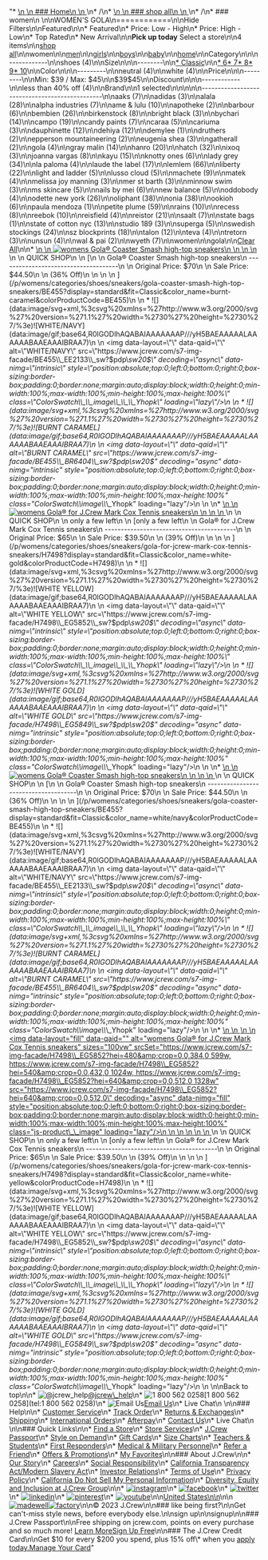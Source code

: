 "*   [\n    \n    ### Home\n    \n    ](/)\n*   /\n*   [\n    \n    ### shop all\n    \n    ](/all)\n*   /\n*   ### women\n    \n\nWOMEN'S GOLA\n============\n\nHide Filters\n\nFeatured\n\n*   Featured\n*   Price: Low - High\n*   Price: High - Low\n*   Top Rated\n*   New Arrival\n\n**Pick up today** Select a store\n\n4 items\n\n[shop all](/all/?crawl=no)\n\nwomen\n\n[men](/all/mens?crawl=no)\n\n[girls](/all/girls?crawl=no)\n\n[boys](/all/boys?crawl=no)\n\n[baby](/all/baby?crawl=no)\n\n[home](/all/home?crawl=no)\n\nCategory\n\n\n------------\n\n[](/all/womens?sub-categories=womens-shopall-shoes&brand=GOLA&crawl=no)shoes (4)\n\nSize\n\n\n--------\n\n[*   Classic](/all/womens?brand=GOLA&crawl=no&fit=Classic)\n\n[*   6](/all/womens?brand=GOLA&crawl=no&size=6%20MEDIUM)[*   7](/all/womens?brand=GOLA&crawl=no&size=7%20MEDIUM)[*   8](/all/womens?brand=GOLA&crawl=no&size=8%20MEDIUM)[*   9](/all/womens?brand=GOLA&crawl=no&size=9%20MEDIUM)[*   10](/all/womens?brand=GOLA&crawl=no&size=10%20MEDIUM)\n\nColor\n\n\n---------\n\n[](/all/womens?brand=GOLA&crawl=no&l_color=root-neutral)neutral (4)\n\n[](/all/womens?brand=GOLA&crawl=no&l_color=root-white)white (4)\n\nPrice\n\n\n---------\n\nMin: $39 / Max: $45\n\n$39$45\n\nDiscount\n\n\n------------\n\n[](/all/womens?brand=GOLA&crawl=no&discount=lessThan40Off)less than 40% off (4)\n\nBrand\n\n1 selected[](/all/womens?crawl=no)\n\n\n\n\n-----------------------------------------------\n\n[](/all/womens?brand=AAKS,GOLA&crawl=no)aaks (7)\n\n[](/all/womens?brand=ADIDAS,GOLA&crawl=no)adidas (3)\n\n[](/all/womens?brand=ALALA,GOLA&crawl=no)alala (28)\n\n[](/all/womens?brand=ALPHA%20INDUSTRIES,GOLA&crawl=no)alpha industries (7)\n\n[](/all/womens?brand=AME%20%26%20LULU,GOLA&crawl=no)ame & lulu (10)\n\n[](/all/womens?brand=APOTHEKE,GOLA&crawl=no)apotheke (2)\n\n[](/all/womens?brand=BARBOUR,GOLA&crawl=no)barbour (6)\n\n[](/all/womens?brand=BEMBIEN,GOLA&crawl=no)bembien (26)\n\n[](/all/womens?brand=Birkenstock,GOLA&crawl=no)birkenstock (8)\n\n[](/all/womens?brand=BRIGHT%20BLACK,GOLA&crawl=no)bright black (3)\n\n[](/all/womens?brand=BYCHARI,GOLA&crawl=no)bychari (14)\n\n[](/all/womens?brand=CAMPO,GOLA&crawl=no)campo (19)\n\n[](/all/womens?brand=CANDY%20PAINTS,GOLA&crawl=no)candy paints (7)\n\n[](/all/womens?brand=CARAA,GOLA&crawl=no)caraa (5)\n\n[](/all/womens?brand=CARIUMA,GOLA&crawl=no)cariuma (3)\n\n[](/all/womens?brand=DAUPHINETTE,GOLA&crawl=no)dauphinette (12)\n\n[](/all/womens?brand=DEHIYA,GOLA&crawl=no)dehiya (12)\n\n[](/all/womens?brand=DEMYLEE,GOLA&crawl=no)demylee (1)\n\n[](/all/womens?brand=DRUTHERS,GOLA&crawl=no)druthers (2)\n\n[](/all/womens?brand=EPPERSON%20MOUNTAINEERING,GOLA&crawl=no)epperson mountaineering (2)\n\n[](/all/womens?brand=EUGENIA%20SHEA,GOLA&crawl=no)eugenia shea (3)\n\n[](/all/womens?brand=GATHERALL,GOLA&crawl=no)gatherall (2)\n\n[](/all/womens?crawl=no)gola (4)\n\n[](/all/womens?brand=GOLA,GRAY%20MALIN&crawl=no)gray malin (14)\n\n[](/all/womens?brand=GOLA,HANRO&crawl=no)hanro (20)\n\n[](/all/womens?brand=GOLA,HATCH&crawl=no)hatch (32)\n\n[](/all/womens?brand=GOLA,IXOQ&crawl=no)ixoq (3)\n\n[](/all/womens?brand=GOLA,JOANNA%20VARGAS&crawl=no)joanna vargas (8)\n\n[](/all/womens?brand=GOLA,KAYU&crawl=no)kayu (15)\n\n[](/all/womens?brand=GOLA,KNOTTY%20ONES&crawl=no)knotty ones (6)\n\n[](/all/womens?brand=GOLA,LADY%20GREY&crawl=no)lady grey (34)\n\n[](/all/womens?brand=GOLA,LA%20PALOMA&crawl=no)la paloma (4)\n\n[](/all/womens?brand=GOLA,LAUDE%20THE%20LABEL&crawl=no)laude the label (17)\n\n[](/all/womens?brand=GOLA,LEMLEM&crawl=no)lemlem (66)\n\n[](/all/womens?brand=GOLA,LIBERTY&crawl=no)liberty (22)\n\n[](/all/womens?brand=GOLA,LIGHT%20AND%20LADDER&crawl=no)light and ladder (5)\n\n[](/all/womens?brand=GOLA,LUSSO%20CLOUD&crawl=no)lusso cloud (5)\n\n[](/all/womens?brand=GOLA,MACHETE&crawl=no)machete (9)\n\n[](/all/womens?brand=GOLA,MATEK&crawl=no)matek (4)\n\n[](/all/womens?brand=GOLA,MELISSA%20JOY%20MANNING&crawl=no)melissa joy manning (3)\n\n[](/all/womens?brand=GOLA,MER%20ST%20BARTH&crawl=no)mer st barth (3)\n\n[](/all/womens?brand=GOLA,MINNOW%20SWIM&crawl=no)minnow swim (3)\n\n[](/all/womens?brand=GOLA,MS%20SKINCARE&crawl=no)ms skincare (5)\n\n[](/all/womens?brand=GOLA,NAILS%20BY%20MEI&crawl=no)nails by mei (6)\n\n[](/all/womens?brand=GOLA,NEW%20BALANCE&crawl=no)new balance (5)\n\n[](/all/womens?brand=GOLA,ODDOBODY&crawl=no)oddobody (4)\n\n[](/all/womens?brand=GOLA,ODETTE%20NEW%20YORK&crawl=no)odette new york (26)\n\n[](/all/womens?brand=GOLA,OLIPHANT&crawl=no)oliphant (38)\n\n[](/all/womens?brand=GOLA,ONIA&crawl=no)onia (38)\n\n[](/all/womens?brand=GOLA,OOKIOH&crawl=no)ookioh (6)\n\n[](/all/womens?brand=GOLA,PAULA%20MENDOZA&crawl=no)paula mendoza (1)\n\n[](/all/womens?brand=GOLA,PETITE%20PLUME&crawl=no)petite plume (59)\n\n[](/all/womens?brand=GOLA,RAINS&crawl=no)rains (10)\n\n[](/all/womens?brand=GOLA,RECESS&crawl=no)recess (8)\n\n[](/all/womens?brand=GOLA,REEBOK&crawl=no)reebok (10)\n\n[](/all/womens?brand=GOLA,REISFIELD&crawl=no)reisfield (4)\n\n[](/all/womens?brand=GOLA,REISTOR&crawl=no)reistor (21)\n\n[](/all/womens?brand=GOLA,SAALT&crawl=no)saalt (7)\n\n[](/all/womens?brand=GOLA,STATE%20BAGS&crawl=no)state bags (1)\n\n[](/all/womens?brand=GOLA,STATE%20OF%20COTTON%20NYC&crawl=no)state of cotton nyc (13)\n\n[](/all/womens?brand=GOLA,STUDIO%20189&crawl=no)studio 189 (3)\n\n[](/all/womens?brand=GOLA,SUPERGA&crawl=no)superga (5)\n\n[](/all/womens?brand=GOLA,SWEDISH%20STOCKINGS&crawl=no)swedish stockings (24)\n\n[](/all/womens?brand=GOLA,SZ%20BLOCKPRINTS&crawl=no)sz blockprints (18)\n\n[](/all/womens?brand=GOLA,TALON&crawl=no)talon (12)\n\n[](/all/womens?brand=GOLA,TEVA&crawl=no)teva (4)\n\n[](/all/womens?brand=GOLA,TRETORN&crawl=no)tretorn (3)\n\n[](/all/womens?brand=GOLA,UNSUN&crawl=no)unsun (4)\n\n[](/all/womens?brand=GOLA,WAL%20%26%20PAI&crawl=no)wal & pai (2)\n\n[](/all/womens?brand=GOLA,WYETH&crawl=no)wyeth (7)\n\nwomen[](/all/?crawl=no)\n\ngola[](/all/womens?crawl=no)\n\n[Clear All](/all/?crawl=no)\n\n*   [\n    \n    ![womens Gola® Coaster Smash high-top sneakers](https://www.jcrew.com/s7-img-facade/BE455_BR6404?hei=640&crop=0,0,512,0)\n    \n    \n    \n    ](/p/womens/categories/shoes/sneakers/gola-coaster-smash-high-top-sneakers/BE455?display=standard&fit=Classic&color_name=burnt-caramel&colorProductCode=BE455)\n    \n    QUICK SHOP\n    \n    [\n    \n    Gola® Coaster Smash high-top sneakers\n    -------------------------------------\n    \n    Original Price: $70\n    \n    Sale Price: $44.50\n    \n    (36% Off)\n    \n    \n    \n    ](/p/womens/categories/shoes/sneakers/gola-coaster-smash-high-top-sneakers/BE455?display=standard&fit=Classic&color_name=burnt-caramel&colorProductCode=BE455)\n    \n    *   ![](data:image/svg+xml,%3csvg%20xmlns=%27http://www.w3.org/2000/svg%27%20version=%271.1%27%20width=%2730%27%20height=%2730%27/%3e)![WHITE/NAVY](data:image/gif;base64,R0lGODlhAQABAIAAAAAAAP///yH5BAEAAAAALAAAAAABAAEAAAIBRAA7)\n        \n        <img data-layout=\"\" data-qaid=\"\" alt=\"WHITE/NAVY\" src=\"https://www.jcrew.com/s7-img-facade/BE455\\_EE2133\\_sw?$pdp\\_sw20$\" decoding=\"async\" data-nimg=\"intrinsic\" style=\"position:absolute;top:0;left:0;bottom:0;right:0;box-sizing:border-box;padding:0;border:none;margin:auto;display:block;width:0;height:0;min-width:100%;max-width:100%;min-height:100%;max-height:100%\" class=\"ColorSwatch\\_\\_image\\_\\_\\_Yhopk\" loading=\"lazy\"/>\n        \n    *   ![](data:image/svg+xml,%3csvg%20xmlns=%27http://www.w3.org/2000/svg%27%20version=%271.1%27%20width=%2730%27%20height=%2730%27/%3e)![BURNT CARAMEL](data:image/gif;base64,R0lGODlhAQABAIAAAAAAAP///yH5BAEAAAAALAAAAAABAAEAAAIBRAA7)\n        \n        <img data-layout=\"\" data-qaid=\"\" alt=\"BURNT CARAMEL\" src=\"https://www.jcrew.com/s7-img-facade/BE455\\_BR6404\\_sw?$pdp\\_sw20$\" decoding=\"async\" data-nimg=\"intrinsic\" style=\"position:absolute;top:0;left:0;bottom:0;right:0;box-sizing:border-box;padding:0;border:none;margin:auto;display:block;width:0;height:0;min-width:100%;max-width:100%;min-height:100%;max-height:100%\" class=\"ColorSwatch\\_\\_image\\_\\_\\_Yhopk\" loading=\"lazy\"/>\n        \n    \n*   [\n    \n    ![womens Gola® for J.Crew Mark Cox Tennis sneakers](https://www.jcrew.com/s7-img-facade/H7498_EG5849?hei=640&crop=0,0,512,0)\n    \n    \n    \n    ](/p/womens/categories/shoes/sneakers/gola-for-jcrew-mark-cox-tennis-sneakers/H7498?display=standard&fit=Classic&color_name=white-gold&colorProductCode=H7498)\n    \n    QUICK SHOP\n    \n    only a few left\n    \n    [only a few left\n    \n    Gola® for J.Crew Mark Cox Tennis sneakers\n    -----------------------------------------\n    \n    Original Price: $65\n    \n    Sale Price: $39.50\n    \n    (39% Off)\n    \n    \n    \n    ](/p/womens/categories/shoes/sneakers/gola-for-jcrew-mark-cox-tennis-sneakers/H7498?display=standard&fit=Classic&color_name=white-gold&colorProductCode=H7498)\n    \n    *   ![](data:image/svg+xml,%3csvg%20xmlns=%27http://www.w3.org/2000/svg%27%20version=%271.1%27%20width=%2730%27%20height=%2730%27/%3e)![WHITE YELLOW](data:image/gif;base64,R0lGODlhAQABAIAAAAAAAP///yH5BAEAAAAALAAAAAABAAEAAAIBRAA7)\n        \n        <img data-layout=\"\" data-qaid=\"\" alt=\"WHITE YELLOW\" src=\"https://www.jcrew.com/s7-img-facade/H7498\\_EG5852\\_sw?$pdp\\_sw20$\" decoding=\"async\" data-nimg=\"intrinsic\" style=\"position:absolute;top:0;left:0;bottom:0;right:0;box-sizing:border-box;padding:0;border:none;margin:auto;display:block;width:0;height:0;min-width:100%;max-width:100%;min-height:100%;max-height:100%\" class=\"ColorSwatch\\_\\_image\\_\\_\\_Yhopk\" loading=\"lazy\"/>\n        \n    *   ![](data:image/svg+xml,%3csvg%20xmlns=%27http://www.w3.org/2000/svg%27%20version=%271.1%27%20width=%2730%27%20height=%2730%27/%3e)![WHITE GOLD](data:image/gif;base64,R0lGODlhAQABAIAAAAAAAP///yH5BAEAAAAALAAAAAABAAEAAAIBRAA7)\n        \n        <img data-layout=\"\" data-qaid=\"\" alt=\"WHITE GOLD\" src=\"https://www.jcrew.com/s7-img-facade/H7498\\_EG5849\\_sw?$pdp\\_sw20$\" decoding=\"async\" data-nimg=\"intrinsic\" style=\"position:absolute;top:0;left:0;bottom:0;right:0;box-sizing:border-box;padding:0;border:none;margin:auto;display:block;width:0;height:0;min-width:100%;max-width:100%;min-height:100%;max-height:100%\" class=\"ColorSwatch\\_\\_image\\_\\_\\_Yhopk\" loading=\"lazy\"/>\n        \n    \n*   [\n    \n    ![womens Gola® Coaster Smash high-top sneakers](https://www.jcrew.com/s7-img-facade/BE455_EE2133?hei=640&crop=0,0,512,0)\n    \n    \n    \n    ](/p/womens/categories/shoes/sneakers/gola-coaster-smash-high-top-sneakers/BE455?display=standard&fit=Classic&color_name=white/navy&colorProductCode=BE455)\n    \n    QUICK SHOP\n    \n    [\n    \n    Gola® Coaster Smash high-top sneakers\n    -------------------------------------\n    \n    Original Price: $70\n    \n    Sale Price: $44.50\n    \n    (36% Off)\n    \n    \n    \n    ](/p/womens/categories/shoes/sneakers/gola-coaster-smash-high-top-sneakers/BE455?display=standard&fit=Classic&color_name=white/navy&colorProductCode=BE455)\n    \n    *   ![](data:image/svg+xml,%3csvg%20xmlns=%27http://www.w3.org/2000/svg%27%20version=%271.1%27%20width=%2730%27%20height=%2730%27/%3e)![WHITE/NAVY](data:image/gif;base64,R0lGODlhAQABAIAAAAAAAP///yH5BAEAAAAALAAAAAABAAEAAAIBRAA7)\n        \n        <img data-layout=\"\" data-qaid=\"\" alt=\"WHITE/NAVY\" src=\"https://www.jcrew.com/s7-img-facade/BE455\\_EE2133\\_sw?$pdp\\_sw20$\" decoding=\"async\" data-nimg=\"intrinsic\" style=\"position:absolute;top:0;left:0;bottom:0;right:0;box-sizing:border-box;padding:0;border:none;margin:auto;display:block;width:0;height:0;min-width:100%;max-width:100%;min-height:100%;max-height:100%\" class=\"ColorSwatch\\_\\_image\\_\\_\\_Yhopk\" loading=\"lazy\"/>\n        \n    *   ![](data:image/svg+xml,%3csvg%20xmlns=%27http://www.w3.org/2000/svg%27%20version=%271.1%27%20width=%2730%27%20height=%2730%27/%3e)![BURNT CARAMEL](data:image/gif;base64,R0lGODlhAQABAIAAAAAAAP///yH5BAEAAAAALAAAAAABAAEAAAIBRAA7)\n        \n        <img data-layout=\"\" data-qaid=\"\" alt=\"BURNT CARAMEL\" src=\"https://www.jcrew.com/s7-img-facade/BE455\\_BR6404\\_sw?$pdp\\_sw20$\" decoding=\"async\" data-nimg=\"intrinsic\" style=\"position:absolute;top:0;left:0;bottom:0;right:0;box-sizing:border-box;padding:0;border:none;margin:auto;display:block;width:0;height:0;min-width:100%;max-width:100%;min-height:100%;max-height:100%\" class=\"ColorSwatch\\_\\_image\\_\\_\\_Yhopk\" loading=\"lazy\"/>\n        \n    \n*   [\n    \n    ![womens Gola® for J.Crew Mark Cox Tennis sneakers](data:image/gif;base64,R0lGODlhAQABAIAAAAAAAP///yH5BAEAAAAALAAAAAABAAEAAAIBRAA7)\n    \n    <img data-layout=\"fill\" data-qaid=\"\" alt=\"womens Gola® for J.Crew Mark Cox Tennis sneakers\" sizes=\"100vw\" srcSet=\"https://www.jcrew.com/s7-img-facade/H7498\\_EG5852?hei=480&amp;crop=0,0,384,0 599w, https://www.jcrew.com/s7-img-facade/H7498\\_EG5852?hei=540&amp;crop=0,0,432,0 1024w, https://www.jcrew.com/s7-img-facade/H7498\\_EG5852?hei=640&amp;crop=0,0,512,0 1328w\" src=\"https://www.jcrew.com/s7-img-facade/H7498\\_EG5852?hei=640&amp;crop=0,0,512,0\" decoding=\"async\" data-nimg=\"fill\" style=\"position:absolute;top:0;left:0;bottom:0;right:0;box-sizing:border-box;padding:0;border:none;margin:auto;display:block;width:0;height:0;min-width:100%;max-width:100%;min-height:100%;max-height:100%\" class=\"js-product\\_\\_image\" loading=\"lazy\"/>\n    \n    \n    \n    \n    \n    ](/p/womens/categories/shoes/sneakers/gola-for-jcrew-mark-cox-tennis-sneakers/H7498?display=standard&fit=Classic&color_name=white-yellow&colorProductCode=H7498)\n    \n    QUICK SHOP\n    \n    only a few left\n    \n    [only a few left\n    \n    Gola® for J.Crew Mark Cox Tennis sneakers\n    -----------------------------------------\n    \n    Original Price: $65\n    \n    Sale Price: $39.50\n    \n    (39% Off)\n    \n    \n    \n    ](/p/womens/categories/shoes/sneakers/gola-for-jcrew-mark-cox-tennis-sneakers/H7498?display=standard&fit=Classic&color_name=white-yellow&colorProductCode=H7498)\n    \n    *   ![](data:image/svg+xml,%3csvg%20xmlns=%27http://www.w3.org/2000/svg%27%20version=%271.1%27%20width=%2730%27%20height=%2730%27/%3e)![WHITE YELLOW](data:image/gif;base64,R0lGODlhAQABAIAAAAAAAP///yH5BAEAAAAALAAAAAABAAEAAAIBRAA7)\n        \n        <img data-layout=\"\" data-qaid=\"\" alt=\"WHITE YELLOW\" src=\"https://www.jcrew.com/s7-img-facade/H7498\\_EG5852\\_sw?$pdp\\_sw20$\" decoding=\"async\" data-nimg=\"intrinsic\" style=\"position:absolute;top:0;left:0;bottom:0;right:0;box-sizing:border-box;padding:0;border:none;margin:auto;display:block;width:0;height:0;min-width:100%;max-width:100%;min-height:100%;max-height:100%\" class=\"ColorSwatch\\_\\_image\\_\\_\\_Yhopk\" loading=\"lazy\"/>\n        \n    *   ![](data:image/svg+xml,%3csvg%20xmlns=%27http://www.w3.org/2000/svg%27%20version=%271.1%27%20width=%2730%27%20height=%2730%27/%3e)![WHITE GOLD](data:image/gif;base64,R0lGODlhAQABAIAAAAAAAP///yH5BAEAAAAALAAAAAABAAEAAAIBRAA7)\n        \n        <img data-layout=\"\" data-qaid=\"\" alt=\"WHITE GOLD\" src=\"https://www.jcrew.com/s7-img-facade/H7498\\_EG5849\\_sw?$pdp\\_sw20$\" decoding=\"async\" data-nimg=\"intrinsic\" style=\"position:absolute;top:0;left:0;bottom:0;right:0;box-sizing:border-box;padding:0;border:none;margin:auto;display:block;width:0;height:0;min-width:100%;max-width:100%;min-height:100%;max-height:100%\" class=\"ColorSwatch\\_\\_image\\_\\_\\_Yhopk\" loading=\"lazy\"/>\n        \n    \n\nBack to top\n\n*   ![@jcrew_help](/next-static/images/sidecar-modules/footer/twitter-2.svg)[@jcrew\\_help](https://twitter.com/jcrew_help)\n*   ![1 800 562 0258](/next-static/images/sidecar-modules/footer/phone-2.svg)[1 800 562 0258](tel:1 800 562 0258)\n*   ![Email Us](/next-static/images/sidecar-modules/footer/email.svg)[Email Us](mailto:help@jcrew.com)\n*   Live Chat\n    \n\n### Help\n\n*   [Customer Service](/help/customer-service)\n*   [Track Order](/help/order-status)\n*   [Returns & Exchanges](/help/returns-exchanges)\n*   [Shipping](/help/shipping-handling)\n*   [International Orders](/help/international-orders)\n*   [Afterpay](/afterpay-faq)\n*   [Contact Us](/help/contact-us)\n*   Live Chat\n    \n\n### Quick Links\n\n*   [Find a Store](https://stores.jcrew.com/search)\n*   [Store Services](/s/store-services)\n*   [J.Crew Passport](/s/rewards)\n*   [Style on Demand](/s/style-on-demand)\n*   [Gift Cards](/help/gift-card)\n*   [Size Charts](/r/size-charts)\n*   [Teachers & Students](/s/teacher-student-discount)\n*   [First Responders](/s/military-medical-first-responder-discount)\n*   [Medical & Military Personnel](/s/military-medical-first-responder-discount)\n*   [Refer a Friend](/share)\n*   [Offers & Promotions](/best-deals)\n*   [My Favorites](/favorites)\n\n### About J.Crew\n\n*   [Our Story](/s/aboutus)\n*   [Careers](https://jobs.jcrew.com)\n*   [Social Responsibility](/s/corporate-responsibility)\n*   [California Transparency Act/Modern Slavery Act](/s/CSR-california-transparency-act)\n*   [Investor Relations](https://investors.jcrew.com)\n*   [Terms of Use](/help/terms-of-use)\n*   [Privacy Policy](/help/privacy-policy)\n*   [California Do Not Sell My Personal Information](https://jcrew.clarip.com/dsr/create?brand=jcrew&type=3)\n*   [Diversity, Equity and Inclusion at J.Crew Group](/s/diversity-equity-inclusion)\n\n*   [![instagram](/next-static/images/sidecar-modules/footer/instagram-2.svg)](http://instagram.com/jcrew)\n*   [![facebook](/next-static/images/sidecar-modules/footer/facebook-2.svg)](https://www.facebook.com/jcrew)\n*   [![twitter](/next-static/images/sidecar-modules/footer/twitter-2.svg)](https://twitter.com/jcrew)\n*   [![linkedin](/next-static/images/sidecar-modules/footer/linkedin.svg)](https://www.linkedin.com/company/j-crew)\n*   [![pinterest](/next-static/images/sidecar-modules/footer/pinterest-2.svg)](http://pinterest.com/jcrew/)\n*   [![youtube](/next-static/images/sidecar-modules/footer/youtube-2.svg)](http://www.youtube.com/user/jcrewinsider)\n\n[United States\n\n](/r/context-chooser)\n\n[![madewell](/next-static/images/sidecar-modules/footer/madewell.svg)](https://www.madewell.com)[![factory](/next-static/images/sidecar-modules/navigation/jcrew-factory-logo-black.svg)](https://factory.jcrew.com)\n\n© 2023 J.Crew\n\n### like being first?\n\nGet can't-miss style news, before everybody else.\n\nsign up\n\nsignup\n\n### J.Crew Passport\n\nFree shipping on jcrew.com, points on every purchase and so much more! [Learn More](/s/rewards)[Sign Up Free](/?register=true)\n\n### The J.Crew Credit Card\n\nGet $10 for every $200 you spend, plus 15% off\\* when you [apply today.](/s/credit-card)[Manage Your Card](https://d.comenity.net/jcrew/)"